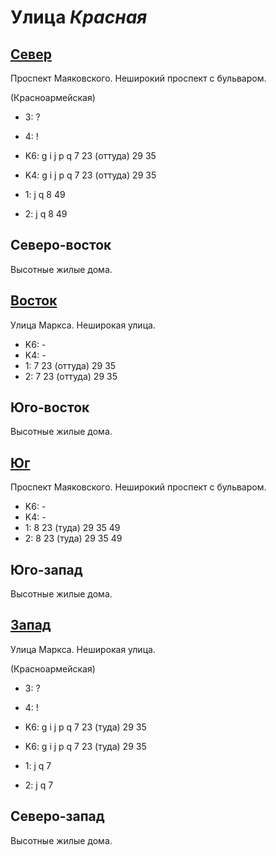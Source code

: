 # Улица *Красная*

## [Север](./10550100.md)

Проспект Маяковского.
Неширокий проспект с бульваром.

(Красноармейская)

* 3:    ?
* 4:    !

* K6:   g   i   j   p   q
        7   23 (оттуда) 29  35
* K4:   g   i   j   p   q
        7   23 (оттуда) 29  35
* 1:    j   q
        8   49
* 2:    j   q
        8   49

## Северо-восток

Высотные жилые дома.

## [Восток](./10570110.md)

Улица Маркса.
Неширокая улица.

* K6:   -
* K4:   -
* 1:    7   23 (оттуда) 29  35
* 2:    7   23 (оттуда) 29  35

## Юго-восток

Высотные жилые дома.

## [Юг](./10550120.md)

Проспект Маяковского.
Неширокий проспект с бульваром.

* K6:   -
* K4:   -
* 1:    8   23 (туда)   29  35  49
* 2:    8   23 (туда)   29  35  49

## Юго-запад

Высотные жилые дома.

## [Запад](./10540110.md)

Улица Маркса.
Неширокая улица.

(Красноармейская)

* 3:    ?
* 4:    !

* K6:   g   i   j   p   q
        7   23 (туда)   29  35
* K6:   g   i   j   p   q
        7   23 (туда)   29  35
* 1:    j   q
        7
* 2:    j   q
        7

## Северо-запад

Высотные жилые дома.
